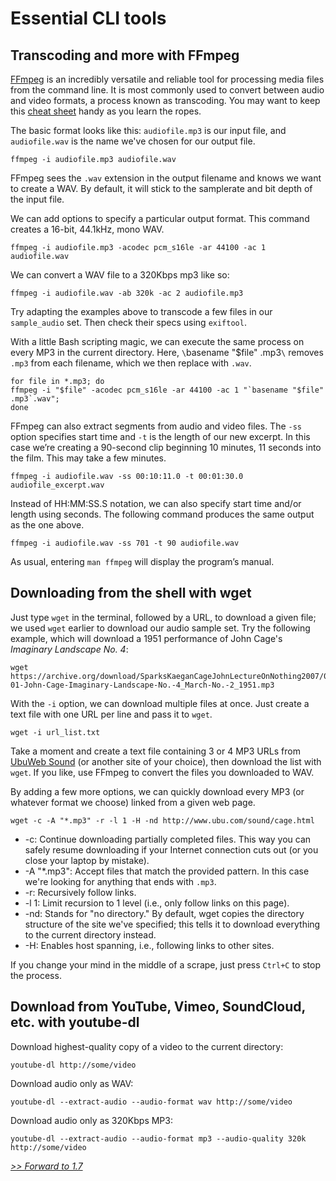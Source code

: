 
# Essential CLI tools

## Transcoding and more with FFmpeg

[FFmpeg](https://ffmpeg.org/) is an incredibly versatile and reliable tool for processing media files from the command line. It is most commonly used to convert between audio and video formats, a process known as transcoding. You may want to keep this [cheat sheet](https://www.cheatography.com/thetartankilt/cheat-sheets/ffmpeg/pdf_bw/) handy as you learn the ropes.

The basic format looks like this: `audiofile.mp3` is our input file, and `audiofile.wav` is the name we've chosen for our output file.

```
ffmpeg -i audiofile.mp3 audiofile.wav
```

FFmpeg sees the `.wav` extension in the output filename and knows we want to create a WAV. By default, it will stick to the samplerate and bit depth of the input file.

We can add options to specify a particular output format. This command creates a 16-bit, 44.1kHz, mono WAV.

```
ffmpeg -i audiofile.mp3 -acodec pcm_s16le -ar 44100 -ac 1 audiofile.wav
```

We can convert a WAV file to a 320Kbps mp3 like so:

```
ffmpeg -i audiofile.wav -ab 320k -ac 2 audiofile.mp3
```

Try adapting the examples above to transcode a few files in our `sample_audio` set. Then check their specs using `exiftool`.

With a little Bash scripting magic, we can execute the same process on every MP3 in the current directory. Here, `\`basename "$file" .mp3`\` removes `.mp3` from each filename, which we then replace with `.wav`.

```
for file in *.mp3; do
ffmpeg -i "$file" -acodec pcm_s16le -ar 44100 -ac 1 "`basename "$file" .mp3`.wav";
done
```

FFmpeg can also extract segments from audio and video files. The `-ss` option specifies start time and `-t` is the length of our new excerpt. In this case we’re creating a 90-second clip beginning 10 minutes, 11 seconds into the film.  This may take a few minutes.

```
ffmpeg -i audiofile.wav -ss 00:10:11.0 -t 00:01:30.0 audiofile_excerpt.wav
```

Instead of HH:MM:SS.S notation, we can also specify start time and/or length using seconds. The following command produces the same output as the one above.

```
ffmpeg -i audiofile.wav -ss 701 -t 90 audiofile.wav
```

As usual, entering `man ffmpeg` will display the program’s manual.


## Downloading from the shell with wget

Just type `wget` in the terminal, followed by a URL, to download a given file; we used `wget` earlier to download our audio sample set. Try the following example, which will download a 1951 performance of John Cage's *Imaginary Landscape No. 4*:

```
wget https://archive.org/download/SparksKaeganCageJohnLectureOnNothing2007/02-01-John-Cage-Imaginary-Landscape-No.-4_March-No.-2_1951.mp3
```

With the `-i` option, we can download multiple files at once. Just create a text file with one URL per line and pass it to `wget`. 

```
wget -i url_list.txt
```

Take a moment and create a text file containing 3 or 4 MP3 URLs from [UbuWeb Sound](http://ubu.com/sound/) (or another site of your choice), then download the list with `wget`. If you like, use FFmpeg to convert the files you downloaded to WAV.

By adding a few more options, we can quickly download every MP3 (or whatever format we choose) linked from a given web page.

```
wget -c -A "*.mp3" -r -l 1 -H -nd http://www.ubu.com/sound/cage.html
```

- -c: Continue downloading partially completed files. This way you can safely resume downloading if your Internet connection cuts out (or you close your laptop by mistake).
- -A "*.mp3": Accept files that match the provided pattern. In this case we're looking for anything that ends with `.mp3`.
- -r: Recursively follow links.
- -l 1: Limit recursion to 1 level (i.e., only follow links on this page).
- -nd: Stands for "no directory." By default, wget copies the directory structure of the site we've specified; this tells it to download everything to the current directory instead.
- -H: Enables host spanning, i.e., following links to other sites.

If you change your mind in the middle of a scrape, just press `Ctrl+C` to stop the process.

## Download from YouTube, Vimeo, SoundCloud, etc. with youtube-dl

Download highest-quality copy of a video to the current directory:

    youtube-dl http://some/video

Download audio only as WAV:

    youtube-dl --extract-audio --audio-format wav http://some/video

Download audio only as 320Kbps MP3:

    youtube-dl --extract-audio --audio-format mp3 --audio-quality 320k http://some/video


[*>> Forward to 1.7*](1.7.md)
